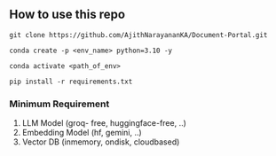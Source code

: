 ## How to use this repo

```
git clone https://github.com/AjithNarayananKA/Document-Portal.git
```

```
conda create -p <env_name> python=3.10 -y
```

```
conda activate <path_of_env>
```

```
pip install -r requirements.txt
```


### Minimum Requirement
1. LLM Model (groq- free, huggingface-free, ..)
2. Embedding Model (hf, gemini, ..)
3. Vector DB (inmemory, ondisk, cloudbased)

